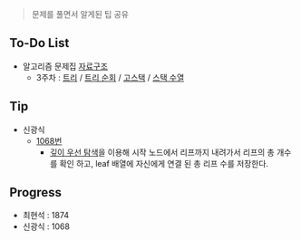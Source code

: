 ﻿> 문제를 풀면서 알게된 팁 공유

## To-Do List
- 알고리즘 문제집 [자료구조](https://www.acmicpc.net/workbook/view/1442)
    - 3주차 : [트리](https://www.acmicpc.net/problem/1068) / 
    [트리 순회](https://www.acmicpc.net/problem/1991) / 
    [고스택](https://www.acmicpc.net/problem/3425) / 
    [스택 수열](https://www.acmicpc.net/problem/1874)

## Tip
- 신광식
    - [1068번](https://github.com/mel1015/algorithm-study/blob/1068/Winter_Vacation/week_3/1068_mel1015.cpp)
        - [깊이 우선 탐색](http://blog.eairship.kr/268)을 이용해 시작 노드에서 리프까지 내려가서 리프의 총 개수를
        확인 하고, leaf 배열에 자신에게 연결 된 총 리프 수를 저장한다.
     
## Progress
- 최현석 : 1874
- 신광식 : 1068

